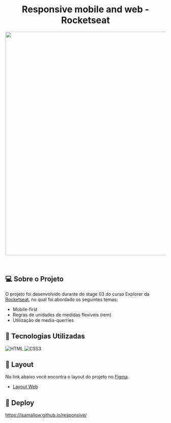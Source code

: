 <div align="center">
<h1>Responsive mobile and web - Rocketseat</h1>
</div>

<p align="center">
<img src="https://i.imgur.com/b0wjduj.gif" width="700"/>
</p>

<br />

## 💻 Sobre o Projeto

O projeto foi desenvolvido durante do stage 03 do curso Explorer da [Rocketseat](https://www.rocketseat.com.br/), no qual foi abordado os seguintes temas:

- Mobile-first
- Regras de unidades de medidas flexíveis (rem)
- Utilização de media-querries

## 🚀 Tecnologias Utilizadas

![HTML](https://img.shields.io/badge/HTML5-E34F26?style=for-the-badge&logo=html5&logoColor=white)
![CSS3](https://img.shields.io/badge/CSS3-1572B6?style=for-the-badge&logo=css3&logoColor=white)

## 🔖 Layout

No link abaixo você encontra o layout do projeto no [Figma](http://figma.com/).

- [Layout Web](https://www.figma.com/file/beUQ6Lt7zdjq42EjMUNA3x/Explorer-Stage-03-Projeto-02-(Copy))

## 🔨 Deploy 

https://isamallow.github.io/responsive/





